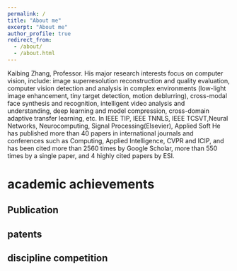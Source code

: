 ```yaml
---
permalink: /
title: "About me"
excerpt: "About me"
author_profile: true
redirect_from: 
  - /about/
  - /about.html
---
```


Kaibing Zhang, Professor. His major research interests focus on computer vision, include: image superresolution reconstruction and quality evaluation, computer vision detection and analysis in complex environments (low-light image enhancement, tiny target detection, motion deblurring), cross-modal face synthesis and recognition, intelligent video analysis and understanding, deep learning and model compression, cross-domain adaptive transfer learning, etc. In IEEE TIP, IEEE TNNLS, IEEE TCSVT,Neural Networks, Neurocomputing, Signal Processing(Elsevier), Applied Soft He has published more than 40 papers in international journals and conferences such as Computing, Applied Intelligence, CVPR and ICIP, and has been cited more than 2560 times by Google Scholar, more than 550 times by a single paper, and 4 highly cited papers by ESI. 

academic achievements
======

Publication
------


patents
------

discipline competition
------
